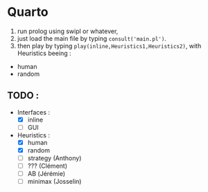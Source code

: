 # Quarto

1. run prolog using swipl or whatever,
2. just load the main file by typing `consult('main.pl')`.
3. then play by typing `play(inline,Heuristics1,Heuristics2)`, with Heuristics beeing :
  * human
  * random

## TODO :
* Interfaces :
	- [X] inline
	- [ ] GUI
* Heuristics :
	* [X] human
	* [X] random
	* [ ] strategy (Anthony)
	* [ ] ??? (Clément)
	* [ ] &Alpha;&Beta; (Jérémie)
	* [ ] minimax (Josselin)
